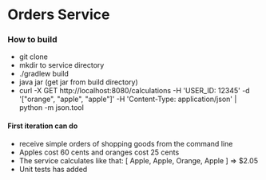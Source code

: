 # Orders Service
### How to build
- git clone
- mkdir to service directory
- ./gradlew build
- java jar (get jar from build directory)
- curl -X GET http://localhost:8080/calculations -H 'USER_ID: 12345' -d '["orange", "apple", "apple"]' -H 'Content-Type: application/json' | python -m json.tool

#### First iteration can do

- receive simple orders of shopping goods from the command line
- Apples cost 60 cents and oranges cost 25 cents
- The service calculates like that: [ Apple, Apple, Orange, Apple ] => $2.05
- Unit tests has added
  
